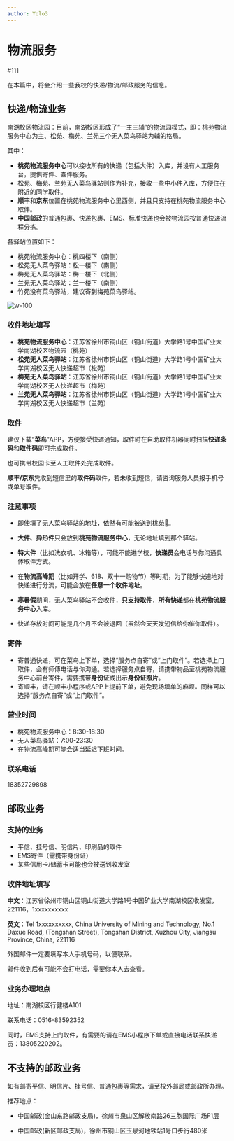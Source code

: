 ```yaml
---
author: Yolo3
---
```


# 物流服务

#111

在本篇中，将会介绍一些我校的快递/物流/邮政服务的信息。

## 快递/物流业务

南湖校区物流园：目前，南湖校区形成了“一主三辅”的物流园模式，即：桃苑物流服务中心为主、松苑、梅苑、兰苑三个无人菜鸟驿站为辅的格局。

其中：

- **桃苑物流服务中心**可以接收所有的快递（包括大件）入库，并设有人工服务台，提供寄件、查件服务。
- 松苑、梅苑、兰苑无人菜鸟驿站则作为补充，接收一些中小件入库，方便住在附近的同学取件。
- **顺丰**和**京东**位置在桃苑物流服务中心里西侧，并且只支持在桃苑物流服务中心取件。
- **中国邮政**的普通包裹、快递包裹、EMS、标准快递也会被物流园按普通快递流程分拣。

各驿站位置如下：

- 桃苑物流服务中心：桃四楼下（南侧）
- 松苑无人菜鸟驿站：松一楼下（南侧）
- 梅苑无人菜鸟驿站：梅一楼下（北侧）
- 兰苑无人菜鸟驿站：兰一楼下（南侧）
- 竹苑没有菜鸟驿站，建议寄到梅苑菜鸟驿站。

![w-100](https://s2.loli.net/2024/08/29/5vHAIrF97Og2ynu.png)

### 收件地址填写

- **桃苑物流服务中心**：江苏省徐州市铜山区（铜山街道）大学路1号中国矿业大学南湖校区物流园（桃苑）
- **松苑无人菜鸟驿站**：江苏省徐州市铜山区（铜山街道）大学路1号中国矿业大学南湖校区无人快递超市（松苑）
- **梅苑无人菜鸟驿站**：江苏省徐州市铜山区（铜山街道）大学路1号中国矿业大学南湖校区无人快递超市（梅苑）
- **兰苑无人菜鸟驿站**：江苏省徐州市铜山区（铜山街道）大学路1号中国矿业大学南湖校区无人快递超市（兰苑）

### 取件

建议下载“**菜鸟**”APP，方便接受快递通知，取件时在自助取件机器同时扫描**快递条码**和**取件码**即可完成取件。

也可携带校园卡至人工取件处完成取件。

**顺丰/京东**凭收到短信里的**取件码**取件，若未收到短信，请咨询服务人员报手机号或单号取件。

### 注意事项

- 即使填了无人菜鸟驿站的地址，依然有可能被送到桃苑🤩。

- **大件、异形件**只会放到**桃苑物流服务中心**，无论地址填到那个驿站。
- **特大件**（比如洗衣机、冰箱等），可能不能进学校，**快递员**会电话与你沟通具体取件方式。
- 在**物流高峰期**（比如开学、618、双十一购物节）等时期，为了能够快速地对快递进行分流，可能会放在**任意一个收件地址**。
- **寒暑假**期间，无人菜鸟驿站不会收件，**只支持取件**，**所有快递**都在**桃苑物流服务中心**入库。
- 快递存放时间可能是几个月不会被退回（虽然会天天发短信给你催你取件）。

### 寄件

- 寄普通快递，可在菜鸟上下单，选择“服务点自寄”或“上门取件”。若选择上门取件，会有师傅电话与你沟通。若选择服务点自寄，请携带物品至桃苑物流服务中心前台寄件，需要携带**身份证**或出示**身份证照片**。
- 寄顺丰，请在顺丰小程序或APP上提前下单，避免现场填单的麻烦。同样可以选择“服务点自寄”或“上门取件”。

### 营业时间

- 桃苑物流服务中心：8:30-18:30
- 无人菜鸟驿站：7:00-23:30
- 在物流高峰期可能会适当延迟下班时间。

### 联系电话

18352729898

## 邮政业务

### 支持的业务

- 平信、挂号信、明信片、印刷品的取件
- EMS寄件（需携带身份证）
- 某些信用卡/储蓄卡可能也会被送到收发室

### 收件地址填写

**中文**：江苏省徐州市铜山区铜山街道大学路1号中国矿业大学南湖校区收发室，221116，1xxxxxxxxxx

**英文**：Tel 1xxxxxxxxxx, China University of Mining and Technology, No.1 Daxue Road, (Tongshan Street), Tongshan District, Xuzhou City, Jiangsu Province, China, 221116

外国邮件一定要填写本人手机号码，以便联系。

邮件收到后有可能不会打电话，需要你本人去查看。

### 业务办理地点

地址：南湖校区行健楼A101

联系电话：0516-83592352

同时，EMS支持上门取件，有需要的请在EMS小程序下单或直接电话联系快递员：13805220202。

## 不支持的邮政业务

如有邮寄平信、明信片、挂号信、普通包裹等需求，请至校外邮局或邮政所办理。

推荐地点：

- 中国邮政(金山东路邮政支局)，徐州市泉山区解放南路26三胞国际广场F1层

- 中国邮政(新区邮政支局)，徐州市铜山区玉泉河地铁站1号口步行480米